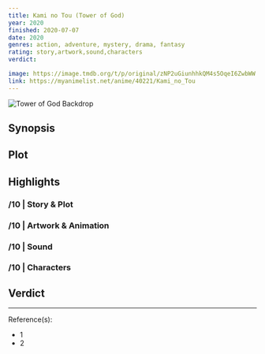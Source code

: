 ```yaml
---
title: Kami no Tou (Tower of God)
year: 2020
finished: 2020-07-07
date: 2020
genres: action, adventure, mystery, drama, fantasy
rating: story,artwork,sound,characters
verdict:

image: https://image.tmdb.org/t/p/original/zNP2uGiunhhkQM4s5OqeI6ZwbWW.jpg
link: https://myanimelist.net/anime/40221/Kami_no_Tou
---
```


![Tower of God Backdrop](https://image.tmdb.org/t/p/original/bkvkJyLqOk2ZbELDEukEAXEatrt.jpg)

## Synopsis

## Plot

## Highlights

### /10 | Story & Plot

### /10 | Artwork & Animation

### /10 | Sound

### /10 | Characters

## Verdict

<!-- SPOILERS -->

<!-- CLOSING -->

---
Reference(s):

- 1
- 2
